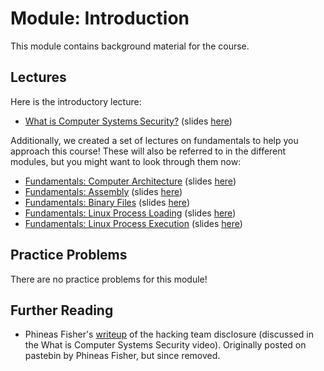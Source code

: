 # Module: Introduction

This module contains background material for the course.

## Lectures

Here is the introductory lecture:

- [What is Computer Systems Security?](https://www.youtube.com/watch?v=bJTThdqui0g) (slides [here](https://docs.google.com/presentation/d/1YlTxeZg03P234EgG4E4JNGcit6LZovAxfYGL1YSLwfc/edit?usp=sharing))

Additionally, we created a set of lectures on fundamentals to help you approach this course!
These will also be referred to in the different modules, but you might want to look through them now:

- [Fundamentals: Computer Architecture](https://www.youtube.com/watch?v=9jc0eSnrzF4) (slides [here](https://docs.google.com/presentation/d/1sVyPL92gbzg_it9aIeC-CjXtF2tpvAmZTKjWc-SlU0c/edit?usp=sharing))
- [Fundamentals: Assembly](https://www.youtube.com/watch?v=ImdnOGNZflU) (slides [here](https://docs.google.com/presentation/d/1pN0nuhQIhn92QBitMznFNSRABDkMtbUW4MEJBYFwtwM/edit?usp=sharing))
- [Fundamentals: Binary Files](https://www.youtube.com/watch?v=nKqFeYJ483U) (slides [here](https://docs.google.com/presentation/d/1wrX8tvwaxIEk5hx4OtQmPqps-MScIaDO-9bTKQqr8vI/edit?usp=sharing))
- [Fundamentals: Linux Process Loading](https://www.youtube.com/watch?v=kUMCAzSOY-o) (slides [here](https://docs.google.com/presentation/d/1TwM5WLWnTqrNkpXjGKkaXYbKZEpatEQYA7ckBVXAOhs/edit?usp=sharing))
- [Fundamentals: Linux Process Execution](https://www.youtube.com/watch?v=Vtb5wIlthRg) (slides [here](https://docs.google.com/presentation/d/1ezY9Q8I0tzDD-7ZDXMbQM5RQ7z1dvB9-U_nDEhc6qdE/edit#slide=id.g8a9f5b81a5_0_0))

## Practice Problems

There are no practice problems for this module!

## Further Reading

- Phineas Fisher's [writeup](intro/phisher-hackback.txt) of the hacking team disclosure (discussed in the What is Computer Systems Security video). Originally posted on pastebin by Phineas Fisher, but since removed.
